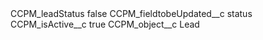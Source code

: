 <?xml version="1.0" encoding="UTF-8"?>
<CustomMetadata xmlns="http://soap.sforce.com/2006/04/metadata" xmlns:xsi="http://www.w3.org/2001/XMLSchema-instance" xmlns:xsd="http://www.w3.org/2001/XMLSchema">
    <label>CCPM_leadStatus</label>
    <protected>false</protected>
    <values>
        <field>CCPM_fieldtobeUpdated__c</field>
        <value xsi:type="xsd:string">status</value>
    </values>
    <values>
        <field>CCPM_isActive__c</field>
        <value xsi:type="xsd:boolean">true</value>
    </values>
    <values>
        <field>CCPM_object__c</field>
        <value xsi:type="xsd:string">Lead</value>
    </values>
</CustomMetadata>
